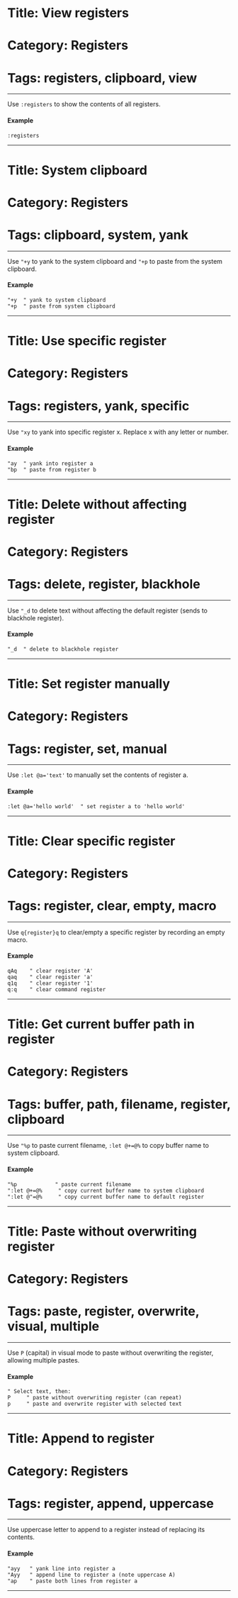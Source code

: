 # Title: View registers
# Category: Registers
# Tags: registers, clipboard, view
---
Use `:registers` to show the contents of all registers.

#### Example

```vim
:registers
```
***
# Title: System clipboard
# Category: Registers
# Tags: clipboard, system, yank
---
Use `"+y` to yank to the system clipboard and `"+p` to paste from the system clipboard.

#### Example

```vim
"+y  " yank to system clipboard
"+p  " paste from system clipboard
```
***
# Title: Use specific register
# Category: Registers
# Tags: registers, yank, specific
---
Use `"xy` to yank into specific register x. Replace x with any letter or number.

#### Example

```vim
"ay  " yank into register a
"bp  " paste from register b
```
***
# Title: Delete without affecting register
# Category: Registers
# Tags: delete, register, blackhole
---
Use `"_d` to delete text without affecting the default register (sends to blackhole register).

#### Example

```vim
"_d  " delete to blackhole register
```
***
# Title: Set register manually
# Category: Registers
# Tags: register, set, manual
---
Use `:let @a='text'` to manually set the contents of register a.

#### Example

```vim
:let @a='hello world'  " set register a to 'hello world'
```
***
# Title: Clear specific register
# Category: Registers
# Tags: register, clear, empty, macro
---
Use `q{register}q` to clear/empty a specific register by recording an empty macro.

#### Example

```vim
qAq    " clear register 'A'
qaq    " clear register 'a'  
q1q    " clear register '1'
q:q    " clear command register
```
***
# Title: Get current buffer path in register
# Category: Registers
# Tags: buffer, path, filename, register, clipboard
---
Use `"%p` to paste current filename, `:let @+=@%` to copy buffer name to system clipboard.

#### Example

```vim
"%p            " paste current filename
":let @+=@%     " copy current buffer name to system clipboard
":let @"=@%     " copy current buffer name to default register
```
***
# Title: Paste without overwriting register
# Category: Registers
# Tags: paste, register, overwrite, visual, multiple
---
Use `P` (capital) in visual mode to paste without overwriting the register, allowing multiple pastes.

#### Example

```vim
" Select text, then:
P     " paste without overwriting register (can repeat)
p     " paste and overwrite register with selected text
```
***
# Title: Append to register
# Category: Registers
# Tags: register, append, uppercase
---
Use uppercase letter to append to a register instead of replacing its contents.

#### Example

```vim
"ayy   " yank line into register a
"Ayy   " append line to register a (note uppercase A)
"ap    " paste both lines from register a
```
***